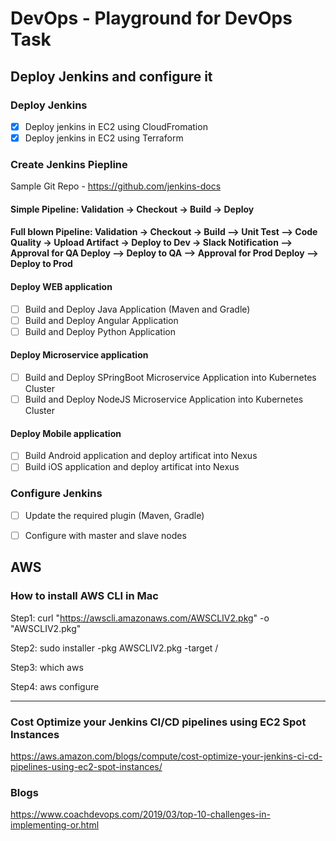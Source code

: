 # DevOps - Playground for DevOps Task

## Deploy Jenkins and configure it

### Deploy Jenkins

- [X] Deploy jenkins in EC2 using CloudFromation
- [X] Deploy jenkins in EC2 using Terraform 

### Create Jenkins Piepline

Sample Git Repo - https://github.com/jenkins-docs

#### Simple Pipeline: Validation -> Checkout -> Build -> Deploy

#### Full blown Pipeline: Validation -> Checkout -> Build --> Unit Test --> Code Quality -> Upload Artifact -> Deploy to Dev -> Slack Notification --> Approval for QA Deploy --> Deploy to QA --> Approval for Prod Deploy --> Deploy to Prod

#### Deploy WEB application

- [ ] Build and Deploy Java Application (Maven and Gradle)
- [ ] Build and Deploy Angular Application 
- [ ] Build and Deploy Python Application

#### Deploy Microservice application

- [ ] Build and Deploy SPringBoot Microservice Application into Kubernetes Cluster
- [ ] Build and Deploy NodeJS Microservice Application into Kubernetes Cluster

#### Deploy Mobile application

- [ ] Build Android application and deploy artificat into Nexus
- [ ] Build iOS application and deploy artificat into Nexus

### Configure Jenkins

- [ ] Update the required plugin (Maven, Gradle)
- [ ] Configure with master and slave nodes


## AWS

### How to install AWS CLI in Mac

Step1: curl "https://awscli.amazonaws.com/AWSCLIV2.pkg" -o "AWSCLIV2.pkg"

Step2: sudo installer -pkg AWSCLIV2.pkg -target /

Step3: which aws

Step4: aws configure


----------------------------------

### Cost Optimize your Jenkins CI/CD pipelines using EC2 Spot Instances

https://aws.amazon.com/blogs/compute/cost-optimize-your-jenkins-ci-cd-pipelines-using-ec2-spot-instances/

### Blogs

https://www.coachdevops.com/2019/03/top-10-challenges-in-implementing-or.html
